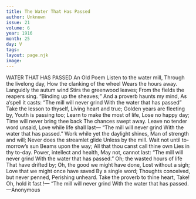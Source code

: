 ```yaml
---
title: The Water That Has Passed
author: Unknown
issue: 21
volume: 6
year: 1916
month: 25
day: V
tags:
layout: page.njk
image:
---
```

WATER THAT HAS PASSED    An Old Poem       Listen to the water mill,    Through the livelong day,    How the clanking of the wheel    Wears the hours away.    Languidly the autum wind    Stirs the greenwood leaves;    From the fields the reapers sing.    “Binding up the sheaves;”    And a proverb haunts my mind,    As a‘spell it casts:   “The mill will never grind With the water that has passed”       Take the lesson to thyself,    Living heart and true;    Golden years are fleeting by,    Youth is passing too;    Learn to make the most of life,    Lose no happy day;    Time will never bring thee back    The chances swept away.    Leave no tender word unsaid,    Love while life shall last—    “The mill will never grind With the water that has passed.”       Work while yet the daylight shines,    Man of strength and will;    Never does the streamlet glide    Unless by the mill.    Wait not until to-morrow’s sun    Beams upon the way;    All that thou canst call thine own    Lies in thy to-day.    Power, intellect and health,    May not, cannot last:   “The mill will never grind    With the water that has passed.”       Oh; the wasted hours of life    That have drifted by;    Oh, the good we might have done,    Lost without a sigh;    Love that we might once have saved   By a single word;    Thoughts conceived, but never penned,    Perishing unheard.    Take the proverb to thine heart,    Take! Oh, hold it fast !—    “The mill will never grind    With the water that has passed.       —Anonymous    


